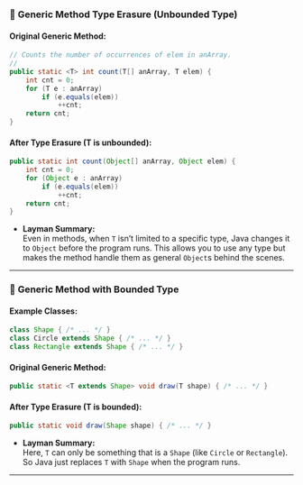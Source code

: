 ### 🔹 **Generic Method Type Erasure (Unbounded Type)**

#### Original Generic Method:
```java
// Counts the number of occurrences of elem in anArray.
//
public static <T> int count(T[] anArray, T elem) {
    int cnt = 0;
    for (T e : anArray)
        if (e.equals(elem))
            ++cnt;
    return cnt;
}
```

#### After Type Erasure (T is unbounded):
```java
public static int count(Object[] anArray, Object elem) {
    int cnt = 0;
    for (Object e : anArray)
        if (e.equals(elem))
            ++cnt;
    return cnt;
}
```

- **Layman Summary:**  
  Even in methods, when `T` isn’t limited to a specific type, Java changes it to `Object` before the program runs. This allows you to use any type but makes the method handle them as general `Object`s behind the scenes.

---

### 🔹 **Generic Method with Bounded Type**

#### Example Classes:
```java
class Shape { /* ... */ }
class Circle extends Shape { /* ... */ }
class Rectangle extends Shape { /* ... */ }
```

#### Original Generic Method:
```java
public static <T extends Shape> void draw(T shape) { /* ... */ }
```

#### After Type Erasure (T is bounded):
```java
public static void draw(Shape shape) { /* ... */ }
```

- **Layman Summary:**  
  Here, `T` can only be something that is a `Shape` (like `Circle` or `Rectangle`). So Java just replaces `T` with `Shape` when the program runs.

---
